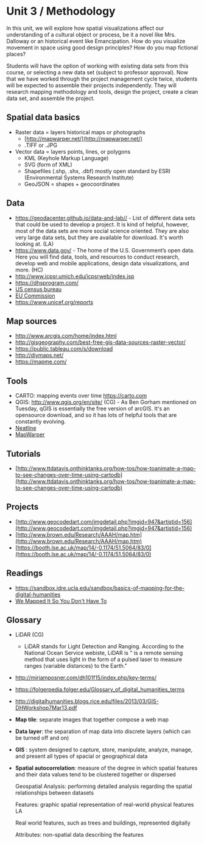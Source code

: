 # Unit 3 / Methodology

In this unit, we will explore how spatial visualizations affect our understanding of a cultural object or process, be it a novel like Mrs. Dalloway or an historical event like Emancipation. How do you visualize movement in space using good design principles? How do you map fictional places?

Students will have the option of working with existing data sets from this course, or selecting a new data set \(subject to professor approval\). Now that we have worked through the project management cycle twice, students will be expected to assemble their projects independently. They will research mapping methodology and tools, design the project, create a clean data set, and assemble the project.

## Spatial data basics

* Raster data = layers historical maps or photographs
  * [http://mapwarper.net/](http://mapwarper.net/)
  * .TIFF or .JPG
* Vector data = layers points, lines, or polygons
  * KML \(Keyhole Markup Language\)
  * SVG \(form of XML\)
  * Shapefiles \(.shp, .shx, .dbf\) mostly open standard by ESRI \(Environmental Systems Research Institute\)
  * GeoJSON = shapes + geocoordinates


## Data
* https://geodacenter.github.io/data-and-lab// - List of different data sets that could be used to develop a project. It is kind of helpful, however, most of the data sets are more social science oriented. They are also very large data sets, but they are available for download. It's worth looking at. (LA)
* https://www.data.gov/ - The home of the U.S. Government’s open data. Here you will find data, tools, and resources to conduct research, develop web and mobile applications, design data visualizations, and more. (HC)
* http://www.icpsr.umich.edu/icpsrweb/index.jsp
* https://dhsprogram.com/
* [US census bureau](https://www.census.gov/programs-surveys/ahs/data/interactive/ahstablecreator.html#?s_areas=a19100&s_year=m2015&s_tableName=Table1&s_byGroup1=a5&s_byGroup2=a1&s_filterGroup1=t1&s_filterGroup2=g1) 
* [EU Commission](http://ec.europa.eu/eurostat/tgm_comp/table.do?tab=table&plugin=1&language=en&pcode=comp_sa_01)
* https://www.unicef.org/reports


## Map sources
* http://www.arcgis.com/home/index.html 
* http://gisgeography.com/best-free-gis-data-sources-raster-vector/
* https://public.tableau.com/s/download
* http://diymaps.net/
* https://mapme.com/


## Tools
* CARTO: mapping events over time https://carto.com
* QGIS: http://www.qgis.org/en/site/ (CG) - As Ben Gorham mentioned on Tuesday, qGIS is essentially the free version of arcGIS. It's an opensource download, and so it has lots of helpful tools that are constantly evolving. 
* [Neatline](http://neatline.org/)
* [MapWarper](http://mapwarper.net/)

## Tutorials
* [http://www.ttdatavis.onthinktanks.org/how-tos/how-toanimate-a-map-to-see-changes-over-time-using-cartodb](http://www.ttdatavis.onthinktanks.org/how-tos/how-toanimate-a-map-to-see-changes-over-time-using-cartodb)



## Projects
* [http://www.geocodedart.com/imgdetail.php?imgid=947&artistid=156](http://www.geocodedart.com/imgdetail.php?imgid=947&artistid=156)
* [http://www.brown.edu/Research/AAAH/map.htm](http://www.brown.edu/Research/AAAH/map.htm)
* [https://booth.lse.ac.uk/map/14/-0.1174/51.5064/83/0](https://booth.lse.ac.uk/map/14/-0.1174/51.5064/83/0)

## Readings
* https://sandbox.idre.ucla.edu/sandbox/basics-of-mapping-for-the-digital-humanities
* [We Mapped It So You Don't Have To](http://crln.acrl.org/index.php/crlnews/article/view/16772/18314)

## Glossary
* LiDAR (CG)
  * LiDAR stands for Light Detection and Ranging. According to the National Ocean Service webiste, LiDAR is " is a remote sensing method that uses light in the form of a pulsed laser to measure ranges (variable distances) to the Earth."

* http://miriamposner.com/dh101f15/index.php/key-terms/
* https://folgerpedia.folger.edu/Glossary_of_digital_humanities_terms
* http://digitalhumanities.blogs.rice.edu/files/2013/03/GIS-DHWorkshop7Mar13.pdf

* **Map tile**: separate images that together compose a web map
* **Data layer**: the separation of map data into discrete layers (which can be turned off and on)
* **GIS** : system designed to capture, store, manipulate, analyze, manage, and present all types of spacial or geographical data
* **Spatial autocorrelation**: measure of the degree in which spatial features and their data values tend to be clustered together or dispersed

    Geospatial Analysis: performing detailed analysis regarding the spatial relationships between datasets

    Features: graphic spatial representation of real-world physical features LA

    Real world features, such as trees and buildings, represented digitally

    Attributes: non-spatial data describing the features


